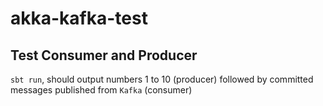 # akka-kafka-test

## Test Consumer and Producer

`sbt run`, should output numbers 1 to 10 (producer) followed by committed messages published from `Kafka` (consumer)



